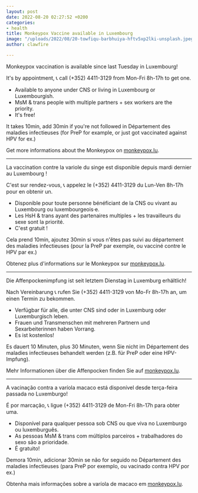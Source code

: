 ```yaml
---
layout: post
date: 2022-08-20 02:27:52 +0200
categories:
- health
title: Monkeypox Vaccine available in Luxembourg
image: "/uploads/2022/08/20-towfiqu-barbhuiya-hftv5xp2lki-unsplash.jpeg"
author: clawfire

---
```

Monkeypox vaccination is available since last Tuesday in Luxembourg!

It's by appointment, 📞 call (+352) 4411-3129 from Mon-Fri 8h-17h to get one.

* Available to anyone under CNS or living in Luxembourg or Luxembourgish.
* MsM & trans people with multiple partners + sex workers are the priority.
* It's free!

It takes 10min, add 30min if you're not followed in Département des maladies infectieuses (for PreP for example, or just got vaccinated against HPV for ex.)

Get more informations about the Monkeypox on [monkeypox.lu](monkeypox.lu).

***

La vaccination contre la variole du singe est disponible depuis mardi dernier au Luxembourg !

C'est sur rendez-vous, 📞 appelez le (+352) 4411-3129 du Lun-Ven 8h-17h pour en obtenir un.

* Disponible pour toute personne bénéficiant de la CNS ou vivant au Luxembourg ou luxembourgeois·e.
* Les HsH & trans ayant des partenaires multiples + les travailleurs du sexe sont la priorité.
* C'est gratuit !

Cela prend 10min, ajoutez 30min si vous n'êtes pas suivi au département des maladies infectieuses (pour la PreP par exemple, ou vacciné contre le HPV par ex.)

Obtenez plus d'informations sur le Monkeypox sur [monkeypox.lu](monkeypox.lu).

***

Die Affenpockenimpfung ist seit letztem Dienstag in Luxemburg erhältlich!

Nach Vereinbarung 📞 rufen Sie (+352) 4411-3129 von Mo-Fr 8h-17h an, um einen Termin zu bekommen.

* Verfügbar für alle, die unter CNS sind oder in Luxemburg oder Luxemburgisch leben.
* Frauen und Transmenschen mit mehreren Partnern und Sexarbeiterinnen haben Vorrang.
* Es ist kostenlos!

Es dauert 10 Minuten, plus 30 Minuten, wenn Sie nicht im Département des maladies infectieuses behandelt werden (z.B. für PreP oder eine HPV-Impfung).

Mehr Informationen über die Affenpocken finden Sie auf [monkeypox.lu](monkeypox.lu).

***

A vacinação contra a varíola macaco está disponível desde terça-feira passada no Luxemburgo!

É por marcação, 📞 ligue (+352) 4411-3129 de Mon-Fri 8h-17h para obter uma.

* Disponível para qualquer pessoa sob CNS ou que viva no Luxemburgo ou luxemburguês.
* As pessoas MsM & trans com múltiplos parceiros + trabalhadores do sexo são a prioridade.
* É gratuito!

Demora 10min, adicionar 30min se não for seguido no Département des maladies infectieuses (para PreP por exemplo, ou vacinado contra HPV por ex.)

Obtenha mais informações sobre a varíola de macaco em [monkeypox.lu](monkeypox.lu).